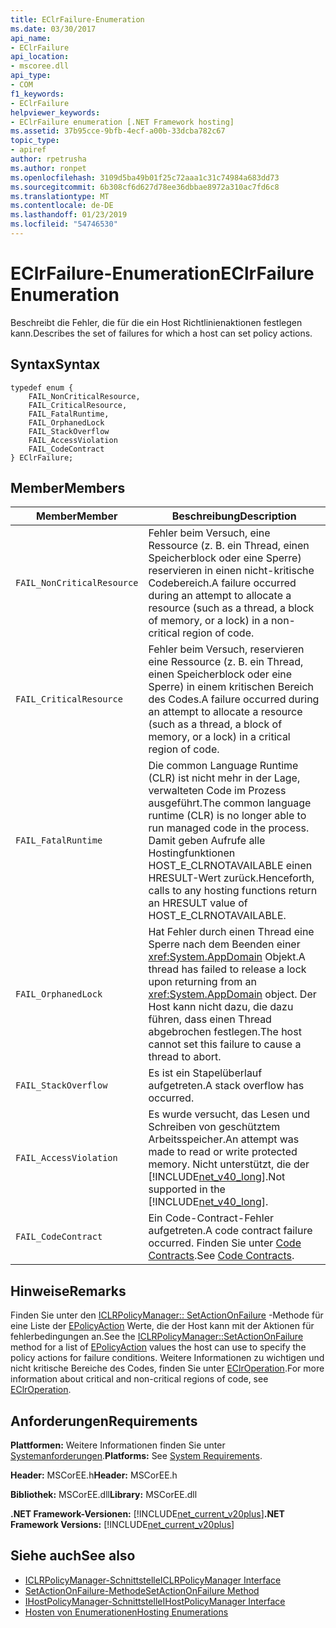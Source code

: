 ```yaml
---
title: EClrFailure-Enumeration
ms.date: 03/30/2017
api_name:
- EClrFailure
api_location:
- mscoree.dll
api_type:
- COM
f1_keywords:
- EClrFailure
helpviewer_keywords:
- EClrFailure enumeration [.NET Framework hosting]
ms.assetid: 37b95cce-9bfb-4ecf-a00b-33dcba782c67
topic_type:
- apiref
author: rpetrusha
ms.author: ronpet
ms.openlocfilehash: 3109d5ba49b01f25c72aaa1c31c74984a683dd73
ms.sourcegitcommit: 6b308cf6d627d78ee36dbbae8972a310ac7fd6c8
ms.translationtype: MT
ms.contentlocale: de-DE
ms.lasthandoff: 01/23/2019
ms.locfileid: "54746530"
---
```

# <a name="eclrfailure-enumeration"></a><span data-ttu-id="79246-102">EClrFailure-Enumeration</span><span class="sxs-lookup"><span data-stu-id="79246-102">EClrFailure Enumeration</span></span>
<span data-ttu-id="79246-103">Beschreibt die Fehler, die für die ein Host Richtlinienaktionen festlegen kann.</span><span class="sxs-lookup"><span data-stu-id="79246-103">Describes the set of failures for which a host can set policy actions.</span></span>  
  
## <a name="syntax"></a><span data-ttu-id="79246-104">Syntax</span><span class="sxs-lookup"><span data-stu-id="79246-104">Syntax</span></span>  
  
```  
typedef enum {  
    FAIL_NonCriticalResource,  
    FAIL_CriticalResource,  
    FAIL_FatalRuntime,  
    FAIL_OrphanedLock  
    FAIL_StackOverflow  
    FAIL_AccessViolation  
    FAIL_CodeContract  
} EClrFailure;  
```  
  
## <a name="members"></a><span data-ttu-id="79246-105">Member</span><span class="sxs-lookup"><span data-stu-id="79246-105">Members</span></span>  
  
|<span data-ttu-id="79246-106">Member</span><span class="sxs-lookup"><span data-stu-id="79246-106">Member</span></span>|<span data-ttu-id="79246-107">Beschreibung</span><span class="sxs-lookup"><span data-stu-id="79246-107">Description</span></span>|  
|------------|-----------------|  
|`FAIL_NonCriticalResource`|<span data-ttu-id="79246-108">Fehler beim Versuch, eine Ressource (z. B. ein Thread, einen Speicherblock oder eine Sperre) reservieren in einen nicht-kritische Codebereich.</span><span class="sxs-lookup"><span data-stu-id="79246-108">A failure occurred during an attempt to allocate a resource (such as a thread, a block of memory, or a lock) in a non-critical region of code.</span></span>|  
|`FAIL_CriticalResource`|<span data-ttu-id="79246-109">Fehler beim Versuch, reservieren eine Ressource (z. B. ein Thread, einen Speicherblock oder eine Sperre) in einem kritischen Bereich des Codes.</span><span class="sxs-lookup"><span data-stu-id="79246-109">A failure occurred during an attempt to allocate a resource (such as a thread, a block of memory, or a lock) in a critical region of code.</span></span>|  
|`FAIL_FatalRuntime`|<span data-ttu-id="79246-110">Die common Language Runtime (CLR) ist nicht mehr in der Lage, verwalteten Code im Prozess ausgeführt.</span><span class="sxs-lookup"><span data-stu-id="79246-110">The common language runtime (CLR) is no longer able to run managed code in the process.</span></span> <span data-ttu-id="79246-111">Damit geben Aufrufe alle Hostingfunktionen HOST_E_CLRNOTAVAILABLE einen HRESULT-Wert zurück.</span><span class="sxs-lookup"><span data-stu-id="79246-111">Henceforth, calls to any hosting functions return an HRESULT value of HOST_E_CLRNOTAVAILABLE.</span></span>|  
|`FAIL_OrphanedLock`|<span data-ttu-id="79246-112">Hat Fehler durch einen Thread eine Sperre nach dem Beenden einer <xref:System.AppDomain> Objekt.</span><span class="sxs-lookup"><span data-stu-id="79246-112">A thread has failed to release a lock upon returning from an <xref:System.AppDomain> object.</span></span> <span data-ttu-id="79246-113">Der Host kann nicht dazu, die dazu führen, dass einen Thread abgebrochen festlegen.</span><span class="sxs-lookup"><span data-stu-id="79246-113">The host cannot set this failure to cause a thread to abort.</span></span>|  
|`FAIL_StackOverflow`|<span data-ttu-id="79246-114">Es ist ein Stapelüberlauf aufgetreten.</span><span class="sxs-lookup"><span data-stu-id="79246-114">A stack overflow has occurred.</span></span>|  
|`FAIL_AccessViolation`|<span data-ttu-id="79246-115">Es wurde versucht, das Lesen und Schreiben von geschütztem Arbeitsspeicher.</span><span class="sxs-lookup"><span data-stu-id="79246-115">An attempt was made to read or write protected memory.</span></span> <span data-ttu-id="79246-116">Nicht unterstützt, die der [!INCLUDE[net_v40_long](../../../../includes/net-v40-long-md.md)].</span><span class="sxs-lookup"><span data-stu-id="79246-116">Not supported in the [!INCLUDE[net_v40_long](../../../../includes/net-v40-long-md.md)].</span></span>|  
|`FAIL_CodeContract`|<span data-ttu-id="79246-117">Ein Code-Contract-Fehler aufgetreten.</span><span class="sxs-lookup"><span data-stu-id="79246-117">A code contract failure occurred.</span></span> <span data-ttu-id="79246-118">Finden Sie unter [Code Contracts](../../../../docs/framework/debug-trace-profile/code-contracts.md).</span><span class="sxs-lookup"><span data-stu-id="79246-118">See [Code Contracts](../../../../docs/framework/debug-trace-profile/code-contracts.md).</span></span>|  
  
## <a name="remarks"></a><span data-ttu-id="79246-119">Hinweise</span><span class="sxs-lookup"><span data-stu-id="79246-119">Remarks</span></span>  
 <span data-ttu-id="79246-120">Finden Sie unter den [ICLRPolicyManager:: SetActionOnFailure](../../../../docs/framework/unmanaged-api/hosting/iclrpolicymanager-setactiononfailure-method.md) -Methode für eine Liste der [EPolicyAction](../../../../docs/framework/unmanaged-api/hosting/epolicyaction-enumeration.md) Werte, die der Host kann mit der Aktionen für fehlerbedingungen an.</span><span class="sxs-lookup"><span data-stu-id="79246-120">See the [ICLRPolicyManager::SetActionOnFailure](../../../../docs/framework/unmanaged-api/hosting/iclrpolicymanager-setactiononfailure-method.md) method for a list of [EPolicyAction](../../../../docs/framework/unmanaged-api/hosting/epolicyaction-enumeration.md) values the host can use to specify the policy actions for failure conditions.</span></span> <span data-ttu-id="79246-121">Weitere Informationen zu wichtigen und nicht kritische Bereiche des Codes, finden Sie unter [EClrOperation](../../../../docs/framework/unmanaged-api/hosting/eclroperation-enumeration.md).</span><span class="sxs-lookup"><span data-stu-id="79246-121">For more information about critical and non-critical regions of code, see [EClrOperation](../../../../docs/framework/unmanaged-api/hosting/eclroperation-enumeration.md).</span></span>  
  
## <a name="requirements"></a><span data-ttu-id="79246-122">Anforderungen</span><span class="sxs-lookup"><span data-stu-id="79246-122">Requirements</span></span>  
 <span data-ttu-id="79246-123">**Plattformen:** Weitere Informationen finden Sie unter [Systemanforderungen](../../../../docs/framework/get-started/system-requirements.md).</span><span class="sxs-lookup"><span data-stu-id="79246-123">**Platforms:** See [System Requirements](../../../../docs/framework/get-started/system-requirements.md).</span></span>  
  
 <span data-ttu-id="79246-124">**Header:** MSCorEE.h</span><span class="sxs-lookup"><span data-stu-id="79246-124">**Header:** MSCorEE.h</span></span>  
  
 <span data-ttu-id="79246-125">**Bibliothek:** MSCorEE.dll</span><span class="sxs-lookup"><span data-stu-id="79246-125">**Library:** MSCorEE.dll</span></span>  
  
 <span data-ttu-id="79246-126">**.NET Framework-Versionen:** [!INCLUDE[net_current_v20plus](../../../../includes/net-current-v20plus-md.md)]</span><span class="sxs-lookup"><span data-stu-id="79246-126">**.NET Framework Versions:** [!INCLUDE[net_current_v20plus](../../../../includes/net-current-v20plus-md.md)]</span></span>  
  
## <a name="see-also"></a><span data-ttu-id="79246-127">Siehe auch</span><span class="sxs-lookup"><span data-stu-id="79246-127">See also</span></span>
- [<span data-ttu-id="79246-128">ICLRPolicyManager-Schnittstelle</span><span class="sxs-lookup"><span data-stu-id="79246-128">ICLRPolicyManager Interface</span></span>](../../../../docs/framework/unmanaged-api/hosting/iclrpolicymanager-interface.md)
- [<span data-ttu-id="79246-129">SetActionOnFailure-Methode</span><span class="sxs-lookup"><span data-stu-id="79246-129">SetActionOnFailure Method</span></span>](../../../../docs/framework/unmanaged-api/hosting/iclrpolicymanager-setactiononfailure-method.md)
- [<span data-ttu-id="79246-130">IHostPolicyManager-Schnittstelle</span><span class="sxs-lookup"><span data-stu-id="79246-130">IHostPolicyManager Interface</span></span>](../../../../docs/framework/unmanaged-api/hosting/ihostpolicymanager-interface.md)
- [<span data-ttu-id="79246-131">Hosten von Enumerationen</span><span class="sxs-lookup"><span data-stu-id="79246-131">Hosting Enumerations</span></span>](../../../../docs/framework/unmanaged-api/hosting/hosting-enumerations.md)
